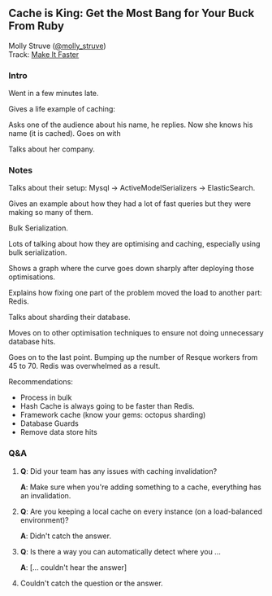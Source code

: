 ## Cache is King: Get the Most Bang for Your Buck From Ruby

Molly Struve ([@molly_struve](https://twitter.com/molly_struve))<br />Track: [Make It Faster](https://rubyconf.org/program#track-make-it-faster)

### Intro

Went in a few minutes late.

Gives a life example of caching:

Asks one of the audience about his name, he replies. Now she knows his name (it is cached). Goes on with

Talks about her company.

### Notes

Talks about their setup: Mysql -> ActiveModelSerializers -> ElasticSearch.

Gives an example about how they had a lot of fast queries but they were making so many of them.

Bulk Serialization.

Lots of talking about how they are optimising and caching, especially using bulk serialization.

Shows a graph where the curve goes down sharply after deploying those optimisations.

Explains how fixing one part of the problem moved the load to another part: Redis.

Talks about sharding their database.

Moves on to other optimisation techniques to ensure not doing unnecessary database hits.

Goes on to the last point. Bumping up the number of Resque workers from 45 to 70. Redis was overwhelmed as a result.

Recommendations:

- Process in bulk
- Hash Cache is always going to be faster than Redis.
- Framework cache (know your gems: octopus sharding)
- Database Guards
- Remove data store hits

###

### Q&A

1. **Q**: Did your team has any issues with caching invalidation?

   **A**: Make sure when you're adding something to a cache, everything has an invalidation.

2. **Q**: Are you keeping a local cache on every instance (on a load-balanced environment)?

   **A**: Didn't catch the answer.

3. **Q**: Is there a way you can automatically detect where you ...

   **A**: [... couldn't hear the answer]

4. Couldn't catch the question or the answer.

